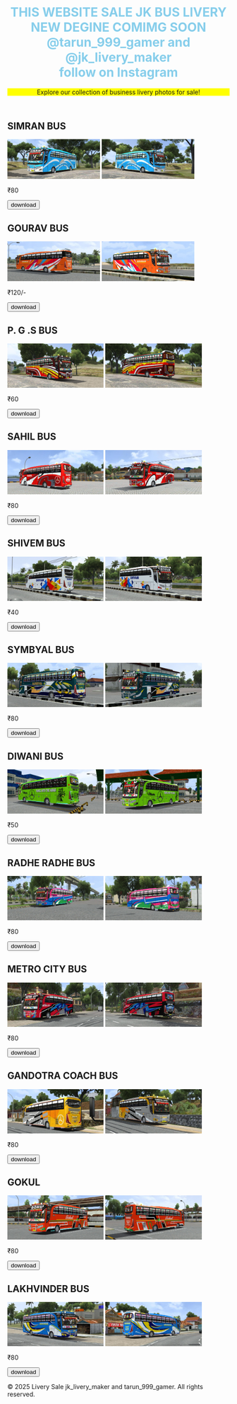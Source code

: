 
<html lang="en">
<head>
  <meta charset="UTF-8">
  <meta name="viewport" content="width=device-width, initial-scale=1.0">
  <title>Livery Sale JK ALA</title>
  <link rel="stylesheet" href="cssjkl.css">
</head>
<body > 
   
  <div id="hd"> <header>
    <center> <h1 style="color:skyblue" id="hl">THIS WEBSITE SALE JK BUS LIVERY <br>NEW DEGINE COMIMG SOON
      <br>@tarun_999_gamer and @jk_livery_maker<br> follow on Instagram</h1></center>
    <p style="background-color:yellow">Explore our collection of business livery photos for sale!</p>
  </header>
  </div>

  
<div>
      <h2>SIMRAN BUS</h2>
      <img src="simmer.jpg" height="90px" width="210px">
        <img src="simmrn.jpg" height="90px" width="210 px;">  <p>₹80</p>
      <a href="gateway.html "
      ><button style="">download </button></a>
    
      
</div>
<div>
      <h2>GOURAV BUS</h2>
      <p class="price"></p>
      <img  src="gorv.jpg" alt="Livery Photo 3" height="90px" width="210px">
       <img src="gorv2.jpg" alt="Livery Photo 3" height="90px" width="210px"> <p>₹120/-</p>
     
  <a href="gateway120.html" >
        <button>download</button> </a>
</div>
   
<div>
      <h2>P. G .S BUS</h2>
    
   <img src="bus1.jpg" alt="Livery Photo 3" height="100px">
     <img src="bus2.jpg" alt="Livery Photo 3" height="100px">
    <br>
      <p class="price">₹60</p>
      <a href="gateway60.html" >
        <button>download</button> </a>
</div>
<div>
      
  <h2>SAHIL BUS</h2>
   <img src="sahil.jpg" alt="Livery Photo 3" height="100px">
 <img src="sahil2.jpg" alt="Livery Photo 3" height="100px">
    <br>
      <p class="price">₹80</p>
  <a href="gateway.html" 
        ><button>download</button> </a>
</div>
<div>

<h2>SHIVEM BUS</h2>
  
   <img src="shivam.jpg" alt="Livery Photo 3" height="100px">
 <img src="shivam2.jpg" alt="Livery Photo 3" height="100px">
    <br>
      <p class="price">₹40</p>
  <a href="gateway40.html" 
      ><button>download</button> </a>
</div>   
<div>
<h2>SYMBYAL BUS</h2>
   <img src="syml.jpg" alt="Livery Photo 3" height="100px">
 <img src="syml3.jpg" alt="Livery Photo 3" height="100px">
    <br>
      <p class="price">₹80</p>
  <a href="gateway.html" 
        ><button>download</button> </a>
</div>
<div>
<h2>DIWANI BUS</h2>
   <img src="thekaka.jpg" alt="Livery Photo 3" height="100px">
 <img src="thekaka2.jpg" alt="Livery Photo 3" height="100px">
    <br>
      <p class="price">₹50</p>
   <a href="gateway50.html" 
        ><button>download</button> </a>
</div>
<div>

<h2>RADHE RADHE BUS</h2>
   <img src="RADHA 1.jpg" alt="Livery Photo 3" height="100px">
 <img src="RADHA 2.jpg" alt="Livery Photo 3" height="100px">
    <br>
      <p class="price">₹80</p>
  <a href="gateway.html" 
      ><button>download</button> </a>
</div>
<div>

<h2>METRO CITY BUS</h2>
   <img src="MATEO1.jpg" alt="Livery Photo 3" height="100px">
 <img src="MATEO2.jpg" alt="Livery Photo 3" height="100px">
    <br>
      <p class="price">₹80</p>
  
  <a href="gateway.html">
      <button>download</button> </a>
</div>
<div>
<h2>GANDOTRA COACH BUS</h2>
   <img src="KY1.jpg" alt="Livery Photo 3" height="100px">
 <img src="KY2.jpg" alt="Livery Photo 3" height="100px">
    <br>
      <p class="price">₹80</p>
 <a href="gateway.html" 
        ><button>download</button> </a>
</div>
<div>
<h2>GOKUL</h2>
   <img src="GOKUL1.jpg" alt="Livery Photo 3" height="100px">
 <img src="GOKUL 2.jpg" alt="Livery Photo 3" height="100px">
    <br>
      <p class="price">₹80</p>
 <a href="gateway.html" 
        ><button>download</button> </a>
</div>
<div>
<h2>LAKHVINDER BUS </h2>
   <img src="DER1.jpg" alt="Livery Photo 3" height="100px">
 <img src="DER2.jpg" alt="Livery Photo 3" height="100px">
    <br>
      <p class="price">₹80</p>
   <a href="gateway.html" 
      ><button>download</button> </a>
</div>
<!-- Add more items as needed -->

  

  <footer>
    <p>&copy; 2025 Livery Sale jk_livery_maker and tarun_999_gamer. All rights reserved.</p>
  </footer>
  
